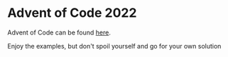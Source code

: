 # Advent of Code 2022

Advent of Code can be found [here](https://adventofcode.com/).

Enjoy the examples, but don't spoil yourself and go for your own solution
